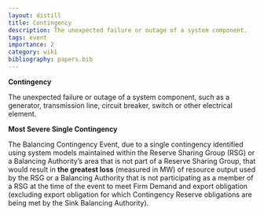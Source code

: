 ```yaml
---
layout: distill
title: Contingency
description: The unexpected failure or outage of a system component.
tags: event
importance: 2
category: wiki
bibliography: papers.bib
---
```


**Contingency** <d-cite key="nerc2024glossary"></d-cite>

The unexpected failure or outage of a system component, such as a generator, transmission line, circuit breaker, switch or other electrical element.

**Most Severe Single Contingency** <d-cite key="nerc2024glossary"></d-cite>

The Balancing Contingency Event, due to a single contingency identified using system models maintained within the Reserve Sharing Group (RSG) or a Balancing Authority’s area that is not part of a Reserve Sharing Group, that would result in **the greatest loss** (measured in MW) of resource output used by the RSG or a Balancing Authority that is not participating as a member of a RSG at the time of the event to meet Firm Demand and export obligation (excluding export obligation for which Contingency Reserve obligations are being met by the Sink Balancing Authority).
